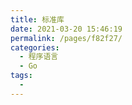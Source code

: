 ```yaml
---
title: 标准库
date: 2021-03-20 15:46:19
permalink: /pages/f82f27/
categories:
  - 程序语言
  - Go
tags:
  - 
---
```

